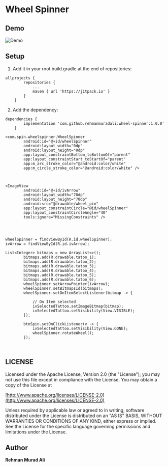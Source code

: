 # Wheel Spinner

## Demo

![Demo](https://media.giphy.com/media/Maxw7vQla0dmLXGCqi/giphy.gif)


## Setup
1. Add it in your root build.gradle at the end of repositories:
```
allprojects {
		repositories {
			...
			maven { url 'https://jitpack.io' }
		}
	}
```

2. Add the dependency:
```
dependencies {
		implementation 'com.github.rehmanmuradali:wheel-spinner:1.0.0'
	}
```

```
<com.spin.wheelspinner.WheelSpinner
        android:id="@+id/wheelSpinner"
        android:layout_width="0dp"
        android:layout_height="0dp"
        app:layout_constraintBottom_toBottomOf="parent"
        app:layout_constraintStart_toStartOf="parent"
        app:m_arc_stroke_color="@android:color/white"
        app:m_circle_stroke_color="@android:color/white" />



<ImageView
        android:id="@+id/ivArrow"
        android:layout_width="70dp"
        android:layout_height="70dp"
        android:src="@drawable/wheel_pin"
        app:layout_constraintCircle="@id/wheelSpinner"
        app:layout_constraintCircleAngle="40"
        tools:ignore="MissingConstraints" />
        

```




```


wheelSpinner = findViewById(R.id.wheelSpinner);
ivArrow = findViewById(R.id.ivArrow);
 
List<Integer> bitmaps = new ArrayList<>();
        bitmaps.add(R.drawable.tatoo_1);
        bitmaps.add(R.drawable.tatoo_2);
        bitmaps.add(R.drawable.tatoo_3);
        bitmaps.add(R.drawable.tatoo_4);
        bitmaps.add(R.drawable.tatoo_5);
        bitmaps.add(R.drawable.tatoo_6);
        wheelSpinner.setArrowPointer(ivArrow);
        wheelSpinner.setBitmapsId(bitmaps);
        wheelSpinner.setOnItemSelectListener(bitmap -> {
        
            // On Item selected
            ivSelectedTattoo.setImageBitmap(bitmap);
            ivSelectedTattoo.setVisibility(View.VISIBLE);
        });

        btnSpin.setOnClickListener(v -> {
            ivSelectedTattoo.setVisibility(View.GONE);
            wheelSpinner.rotateWheel();
        });
        
        
```

## LICENSE
Licensed under the Apache License, Version 2.0 (the "License"); you may not use this file except in compliance with the License. You may obtain a copy of the License at

[http://www.apache.org/licenses/LICENSE-2.0](http://www.apache.org/licenses/LICENSE-2.0)

Unless required by applicable law or agreed to in writing, software distributed under the License is distributed on an "AS IS" BASIS, WITHOUT WARRANTIES OR CONDITIONS OF ANY KIND, either express or implied. See the License for the specific language governing permissions and limitations under the License.

## Author
**Rehman Murad Ali**


